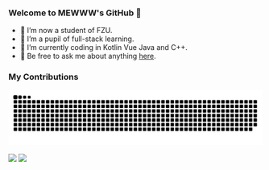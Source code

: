 ### Welcome to MEWWW's GitHub 👋
- 🔭 I’m now a student of FZU.
- 🌱 I’m a pupil of full-stack learning. 
- 🤔 I’m currently coding in Kotlin Vue Java and C++.
- 💬 Be free to ask me about anything [here](https://github.com/ROBINRUGAN/ROBINRUGAN/issues).
### My Contributions
![](https://raw.githubusercontent.com/ROBINRUGAN/ROBINRUGAN/main/assets/github-contribution-grid-snake.svg)
<div>
  <img height="162rem" src="https://github-readme-stats.vercel.app/api?username=ROBINRUGAN&show_icons=true&hide_border=true&hide_title=true">
  <img height="162rem" src="https://github-readme-stats.vercel.app/api/top-langs/?username=ROBINRUGAN&hide_border=true&layout=compact&hide_title=true">
<div/>
